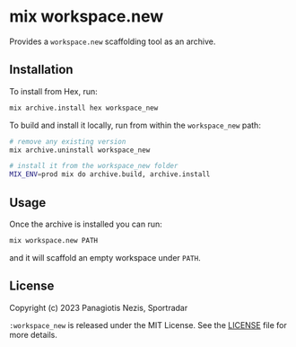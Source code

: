 # mix workspace.new

Provides a `workspace.new` scaffolding tool as an archive.

## Installation

To install from Hex, run:

```bash
mix archive.install hex workspace_new
```

To build and install it locally, run from within the `workspace_new` path:

```bash
# remove any existing version
mix archive.uninstall workspace_new

# install it from the workspace_new folder
MIX_ENV=prod mix do archive.build, archive.install
```

## Usage

Once the archive is installed you can run:

```bash
mix workspace.new PATH
```

and it will scaffold an empty workspace under `PATH`.

## License

Copyright (c) 2023 Panagiotis Nezis, Sportradar

`:workspace_new` is released under the MIT License. See the [LICENSE](LICENSE) file for more
details.
